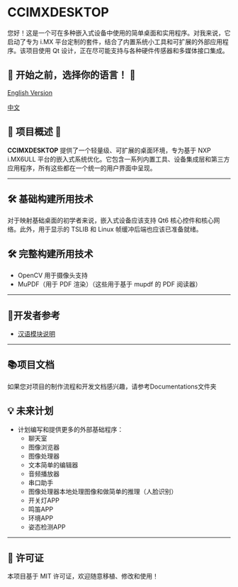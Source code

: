 # CCIMXDESKTOP 

您好！这是一个可在多种嵌入式设备中使用的简单桌面和实用程序。对我来说，它启动了专为 i.MX 平台定制的套件，结合了内置系统小工具和可扩展的外部应用程序。该项目使用 Qt 设计，正在尽可能支持与各种硬件传感器和多媒体接口集成。

## 🌟 开始之前，选择你的语言！ 🌟

[English Version](./README_EN.md)

[中文](./README.md)

## 🌟 项目概述 🌟

**CCIMXDESKTOP** 提供了一个轻量级、可扩展的桌面环境，专为基于 NXP i.MX6ULL 平台的嵌入式系统优化。它包含一系列内置工具、设备集成层和第三方应用程序，所有这些都在一个统一的用户界面中呈现。

------

## 🛠️ 基础构建所用技术

对于映射基础桌面的初学者来说，嵌入式设备应该支持 Qt6 核心控件和核心网络。此外，用于显示的 TSLIB 和 Linux 帧缓冲后端也应该已准备就绪。

## 🛠️ 完整构建所用技术

- OpenCV 用于摄像头支持
- MuPDF（用于 PDF 渲染）（这些用于基于 mupdf 的 PDF 阅读器）

------

## 🧩开发者参考

- [汉语模块说明](./Components-explain-CN.md)

---

## 📚项目文档

如果您对项目的制作流程和开发文档感兴趣，请参考Documentations文件夹

## 💡 未来计划

- 计划编写和提供更多的外部基础程序：
  - 聊天室
  - 图像浏览器
  - 图像处理器
  - 文本简单的编辑器
  - 音频播放器
  - 串口助手
  - 图像处理器本地处理图像和做简单的推理（人脸识别）
  - 开关灯APP
  - 鸣笛APP
  - 环境APP
  - 姿态检测APP

------

## 📝 许可证

本项目基于 MIT 许可证，欢迎随意移植、修改和使用！